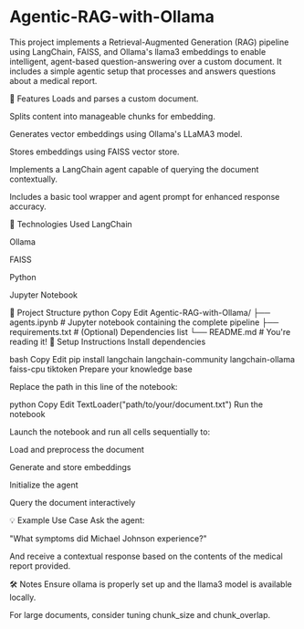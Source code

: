 # Agentic-RAG-with-Ollama

This project implements a Retrieval-Augmented Generation (RAG) pipeline using LangChain, FAISS, and Ollama's llama3 embeddings to enable intelligent, agent-based question-answering over a custom document. It includes a simple agentic setup that processes and answers questions about a medical report.

🚀 Features
Loads and parses a custom document.

Splits content into manageable chunks for embedding.

Generates vector embeddings using Ollama's LLaMA3 model.

Stores embeddings using FAISS vector store.

Implements a LangChain agent capable of querying the document contextually.

Includes a basic tool wrapper and agent prompt for enhanced response accuracy.

🧠 Technologies Used
LangChain

Ollama

FAISS

Python

Jupyter Notebook

📁 Project Structure
python
Copy
Edit
Agentic-RAG-with-Ollama/
├── agents.ipynb                # Jupyter notebook containing the complete pipeline
├── requirements.txt            # (Optional) Dependencies list
└── README.md                   # You're reading it!
📄 Setup Instructions
Install dependencies

bash
Copy
Edit
pip install langchain langchain-community langchain-ollama faiss-cpu tiktoken
Prepare your knowledge base

Replace the path in this line of the notebook:

python
Copy
Edit
TextLoader("path/to/your/document.txt")
Run the notebook

Launch the notebook and run all cells sequentially to:

Load and preprocess the document

Generate and store embeddings

Initialize the agent

Query the document interactively

💡 Example Use Case
Ask the agent:

"What symptoms did Michael Johnson experience?"

And receive a contextual response based on the contents of the medical report provided.

🛠️ Notes
Ensure ollama is properly set up and the llama3 model is available locally.

For large documents, consider tuning chunk_size and chunk_overlap.
